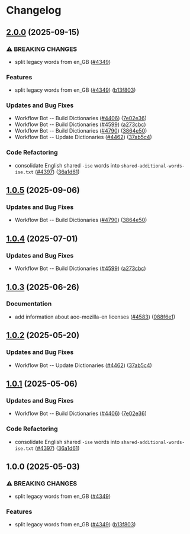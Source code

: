 # Changelog

## [2.0.0](https://github.com/Omcsesz/cspell-dicts/compare/@cspell/aoo-mozilla-en-dict@1.0.5...@cspell/aoo-mozilla-en-dict@2.0.0) (2025-09-15)


### ⚠ BREAKING CHANGES

* split legacy words from en_GB ([#4349](https://github.com/Omcsesz/cspell-dicts/issues/4349))

### Features

* split legacy words from en_GB ([#4349](https://github.com/Omcsesz/cspell-dicts/issues/4349)) ([b13f803](https://github.com/Omcsesz/cspell-dicts/commit/b13f8035d03d5491cd8fe618cab532e4ff58ffd2))


### Updates and Bug Fixes

* Workflow Bot -- Build Dictionaries ([#4406](https://github.com/Omcsesz/cspell-dicts/issues/4406)) ([7e02e36](https://github.com/Omcsesz/cspell-dicts/commit/7e02e36dd735dd9d28639f230301cd057715873d))
* Workflow Bot -- Build Dictionaries ([#4599](https://github.com/Omcsesz/cspell-dicts/issues/4599)) ([a273cbc](https://github.com/Omcsesz/cspell-dicts/commit/a273cbca8dfc04a9635fe701f2184d56c170eb1d))
* Workflow Bot -- Build Dictionaries ([#4790](https://github.com/Omcsesz/cspell-dicts/issues/4790)) ([3864e50](https://github.com/Omcsesz/cspell-dicts/commit/3864e508eac5c7fbb3124b54d8acd28985a234af))
* Workflow Bot -- Update Dictionaries ([#4462](https://github.com/Omcsesz/cspell-dicts/issues/4462)) ([37ab5c4](https://github.com/Omcsesz/cspell-dicts/commit/37ab5c4d2759f9f76818c45b052955428a8f4635))


### Code Refactoring

* consolidate English shared `-ise` words into `shared-additional-words-ise.txt` ([#4397](https://github.com/Omcsesz/cspell-dicts/issues/4397)) ([36a1d61](https://github.com/Omcsesz/cspell-dicts/commit/36a1d612042a7e1d707a1c10c6c59c948fb43034))

## [1.0.5](https://github.com/streetsidesoftware/cspell-dicts/compare/@cspell/aoo-mozilla-en-dict@1.0.4...@cspell/aoo-mozilla-en-dict@1.0.5) (2025-09-06)


### Updates and Bug Fixes

* Workflow Bot -- Build Dictionaries ([#4790](https://github.com/streetsidesoftware/cspell-dicts/issues/4790)) ([3864e50](https://github.com/streetsidesoftware/cspell-dicts/commit/3864e508eac5c7fbb3124b54d8acd28985a234af))

## [1.0.4](https://github.com/streetsidesoftware/cspell-dicts/compare/@cspell/aoo-mozilla-en-dict@1.0.3...@cspell/aoo-mozilla-en-dict@1.0.4) (2025-07-01)


### Updates and Bug Fixes

* Workflow Bot -- Build Dictionaries ([#4599](https://github.com/streetsidesoftware/cspell-dicts/issues/4599)) ([a273cbc](https://github.com/streetsidesoftware/cspell-dicts/commit/a273cbca8dfc04a9635fe701f2184d56c170eb1d))

## [1.0.3](https://github.com/streetsidesoftware/cspell-dicts/compare/@cspell/aoo-mozilla-en-dict@1.0.2...@cspell/aoo-mozilla-en-dict@1.0.3) (2025-06-26)


### Documentation

* add information about aoo-mozilla-en licenses ([#4583](https://github.com/streetsidesoftware/cspell-dicts/issues/4583)) ([088f6e1](https://github.com/streetsidesoftware/cspell-dicts/commit/088f6e1c36e8b1d54ebe89c051d4a4e6089cbe17))

## [1.0.2](https://github.com/streetsidesoftware/cspell-dicts/compare/@cspell/aoo-mozilla-en-dict@1.0.1...@cspell/aoo-mozilla-en-dict@1.0.2) (2025-05-20)


### Updates and Bug Fixes

* Workflow Bot -- Update Dictionaries ([#4462](https://github.com/streetsidesoftware/cspell-dicts/issues/4462)) ([37ab5c4](https://github.com/streetsidesoftware/cspell-dicts/commit/37ab5c4d2759f9f76818c45b052955428a8f4635))

## [1.0.1](https://github.com/streetsidesoftware/cspell-dicts/compare/@cspell/aoo-mozilla-en-dict@1.0.0...@cspell/aoo-mozilla-en-dict@1.0.1) (2025-05-06)


### Updates and Bug Fixes

* Workflow Bot -- Build Dictionaries ([#4406](https://github.com/streetsidesoftware/cspell-dicts/issues/4406)) ([7e02e36](https://github.com/streetsidesoftware/cspell-dicts/commit/7e02e36dd735dd9d28639f230301cd057715873d))


### Code Refactoring

* consolidate English shared `-ise` words into `shared-additional-words-ise.txt` ([#4397](https://github.com/streetsidesoftware/cspell-dicts/issues/4397)) ([36a1d61](https://github.com/streetsidesoftware/cspell-dicts/commit/36a1d612042a7e1d707a1c10c6c59c948fb43034))

## 1.0.0 (2025-05-03)


### ⚠ BREAKING CHANGES

* split legacy words from en_GB ([#4349](https://github.com/streetsidesoftware/cspell-dicts/issues/4349))

### Features

* split legacy words from en_GB ([#4349](https://github.com/streetsidesoftware/cspell-dicts/issues/4349)) ([b13f803](https://github.com/streetsidesoftware/cspell-dicts/commit/b13f8035d03d5491cd8fe618cab532e4ff58ffd2))

